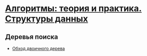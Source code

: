 # [Алгоритмы: теория и практика. Структуры данных](https://stepik.org/course/1547)

## Деревья поиска
* [Обход двоичного дерева](./tree/1/main.go)

